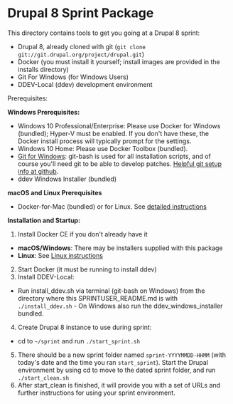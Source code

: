 # Drupal 8 Sprint Package

This directory contains tools to get you going at a Drupal 8 sprint:

* Drupal 8, already cloned with git (`git clone git://git.drupal.org/project/drupal.git`)
* Docker (you must install it yourself; install images are provided in the installs directory)
* Git For Windows (for Windows Users)
* DDEV-Local (ddev) development environment

Prerequisites:

**Windows Prerequisites:**
* Windows 10 Professional/Enterprise: Please use Docker for Windows (bundled); Hyper-V must be enabled. If you don't have these, the Docker install process will typically prompt for the settings. 
* Windows 10 Home: Please use Docker Toolbox (bundled).
* [Git for Windows](https://gitforwindows.org/): git-bash is used for all installation scripts, and of course you'll need git to be able to develop patches. [Helpful git setup info at github](https://help.github.com/articles/set-up-git/). 
* ddev Windows Installer (bundled)

**macOS and Linux Prerequisites**
* Docker-for-Mac (bundled) or for Linux. See [detailed instructions](https://ddev.readthedocs.io/en/latest/users/docker_installation/)

**Installation and Startup:**

1. Install Docker CE if you don't already have it
  - **macOS/Windows**: There may be installers supplied with this package
  - **Linux**: See [Linux instructions](https://docs.docker.com/install/#docker-ce)
2. Start Docker (it must be running to install ddev)
3. Install DDEV-Local:
  - Run install_ddev.sh via terminal (git-bash on Windows) from the directory where this SPRINTUSER_README.md is with `./install_ddev.sh` - On Windows also run the ddev_windows_installer bundled.
4. Create Drupal 8 instance to use during sprint:
  - cd to `~/sprint` and run `./start_sprint.sh`
5. There should be a new sprint folder named `sprint-YYYYMMDD-HHMM` (with today's date and the time you ran `start_sprint`). Start the Drupal environment by using cd to move to the dated sprint folder, and run `./start_clean.sh`
6. After start_clean is finished, it will provide you with a set of URLs and further instructions for using your sprint environment.
